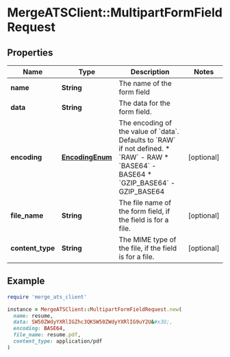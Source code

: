 # MergeATSClient::MultipartFormFieldRequest

## Properties

| Name | Type | Description | Notes |
| ---- | ---- | ----------- | ----- |
| **name** | **String** | The name of the form field |  |
| **data** | **String** | The data for the form field. |  |
| **encoding** | [**EncodingEnum**](EncodingEnum.md) | The encoding of the value of &#x60;data&#x60;. Defaults to &#x60;RAW&#x60; if not defined.  * &#x60;RAW&#x60; - RAW * &#x60;BASE64&#x60; - BASE64 * &#x60;GZIP_BASE64&#x60; - GZIP_BASE64 | [optional] |
| **file_name** | **String** | The file name of the form field, if the field is for a file. | [optional] |
| **content_type** | **String** | The MIME type of the file, if the field is for a file. | [optional] |

## Example

```ruby
require 'merge_ats_client'

instance = MergeATSClient::MultipartFormFieldRequest.new(
  name: resume,
  data: SW50ZWdyYXRlIGZhc3QKSW50ZWdyYXRlIG9uY2U&#x3D;,
  encoding: BASE64,
  file_name: resume.pdf,
  content_type: application/pdf
)
```

